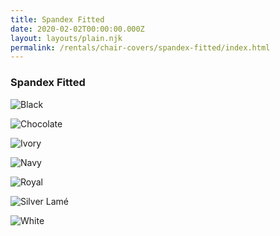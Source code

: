 ```yaml
---
title: Spandex Fitted
date: 2020-02-02T00:00:00.000Z
layout: layouts/plain.njk
permalink: /rentals/chair-covers/spandex-fitted/index.html
---
```


### Spandex Fitted

<section class="grid-container" markdown="1">

![Black](/static/img/chair-covers/02-Spandex-Fitted/Spandex-Fitted-Black-Cover.png "Black")

![Chocolate](/static/img/chair-covers/02-Spandex-Fitted/Spandex-Fitted-Black-Cover.png "Chocolate")

![Ivory](/static/img/chair-covers/02-Spandex-Fitted/Spandex-Fitted-Ivory-Cover.png "Ivory")

![Navy](/static/img/chair-covers/02-Spandex-Fitted/Spandex-Fitted-Navy-Cover.png "Navy")

![Royal](/static/img/chair-covers/02-Spandex-Fitted/Spandex-Fitted-Royal-Cover.png "Royal")

![Silver Lamé](/static/img/chair-covers/02-Spandex-Fitted/Spandex-Fitted-Silver-Lame-Cover.png "Silver Lamé")

![White](/static/img/chair-covers/02-Spandex-Fitted/Spandex-Fitted-White-Cover.png "White")

</section>